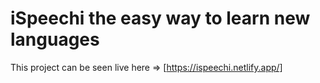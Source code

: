 # iSpeechi the easy way to learn new languages

This project can be seen live here => [https://ispeechi.netlify.app/]

